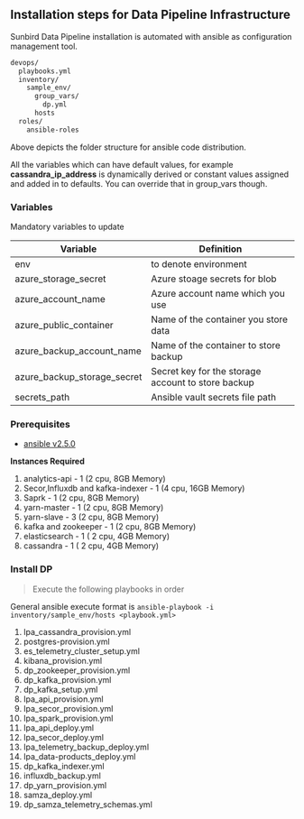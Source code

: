 Installation steps for Data Pipeline Infrastructure
-

Sunbird Data Pipeline installation is automated with ansible as configuration management tool.

```sh
devops/
  playbooks.yml
  inventory/
    sample_env/
      group_vars/
        dp.yml
      hosts
  roles/
    ansible-roles
```

Above depicts the folder structure for ansible code distribution.

All the variables which can have default values, for example **cassandra_ip_address** is dynamically derived or constant values assigned and added in to defaults.
You can override that in group_vars though.

### Variables

Mandatory variables to update

| Variable | Definition |
| ---  | --- |
| env | to denote environment |
| azure_storage_secret | Azure stoage secrets for blob |
| azure_account_name | Azure account name which you use |
| azure_public_container | Name of the container you store data |
| azure_backup_account_name | Name of the container to store backup |
| azure_backup_storage_secret | Secret key for the storage account to store backup |
| secrets_path | Ansible vault secrets file path |

### Prerequisites

- [ansible v2.5.0](https://docs.ansible.com/ansible/latest/installation_guide/intro_installation.html#latest-releases-via-pip)

**Instances Required**

1. analytics-api - 1 (2 cpu, 8GB Memory)
2. Secor,Influxdb and kafka-indexer - 1 (4 cpu, 16GB Memory)
3. Saprk - 1 (2 cpu, 8GB Memory)
4. yarn-master - 1 (2 cpu, 8GB Memory)
5. yarn-slave - 3 (2 cpu, 8GB Memory)
6. kafka and zookeeper - 1 (2 cpu, 8GB Memory)
7. elasticsearch - 1 ( 2 cpu, 4GB Memory)
8. cassandra - 1 ( 2 cpu, 4GB Memory)

### Install DP

> Execute the following playbooks in order

General ansible execute format is `ansible-playbook -i inventory/sample_env/hosts <playbook.yml>`

1.  lpa_cassandra_provision.yml
2.  postgres-provision.yml
3.  es_telemetry_cluster_setup.yml
4.  kibana_provision.yml
5.  dp_zookeeper_provision.yml
6.  dp_kafka_provision.yml
7.  dp_kafka_setup.yml
8.  lpa_api_provision.yml
9.  lpa_secor_provision.yml
10.  lpa_spark_provision.yml
11.  lpa_api_deploy.yml
12.  lpa_secor_deploy.yml
13.  lpa_telemetry_backup_deploy.yml
14.  lpa_data-products_deploy.yml
15.  dp_kafka_indexer.yml
16.  influxdb_backup.yml
17.  dp_yarn_provision.yml
18.  samza_deploy.yml
19.  dp_samza_telemetry_schemas.yml
